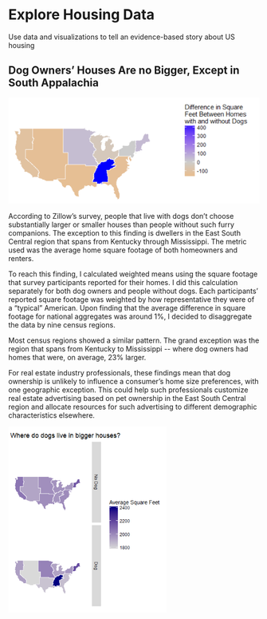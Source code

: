 # Explore Housing Data
Use data and visualizations to tell an evidence-based story about US housing

## Dog Owners’ Houses Are no Bigger, Except in South Appalachia
![Map of difference in square footage by 9 census regions](images/diff_map.png)

According to Zillow’s survey, people that live with dogs don’t choose substantially larger or smaller houses than people without such furry companions. The exception to this finding is dwellers in the East South Central region that spans from Kentucky through Mississippi. The metric used was the average home square footage of both homeowners and renters. 

To reach this finding, I calculated weighted means using the square footage that survey participants reported for their homes. I did this calculation separately for both dog owners and people without dogs. Each participants’ reported square footage was weighted by how representative they were of a “typical” American. Upon finding that the average difference in square footage for national aggregates was around 1%, I decided to disaggregate the data by nine census regions.

Most census regions showed a similar pattern. The grand exception was the region that spans from Kentucky to Mississippi -- where dog owners had homes that were, on average, 23% larger.

For real estate industry professionals, these findings mean that dog ownership is unlikely to influence a consumer’s home size preferences, with one geographic exception. This could help such professionals customize real estate advertising based on pet ownership in the East South Central region and allocate resources for such advertising to different demographic characteristics elsewhere.

![2 maps of average square footage. Both maps show that except for south appalachia, houses without dogs are slightly smaller or hardly any different in size](images/avgsqfeet_map.png)
